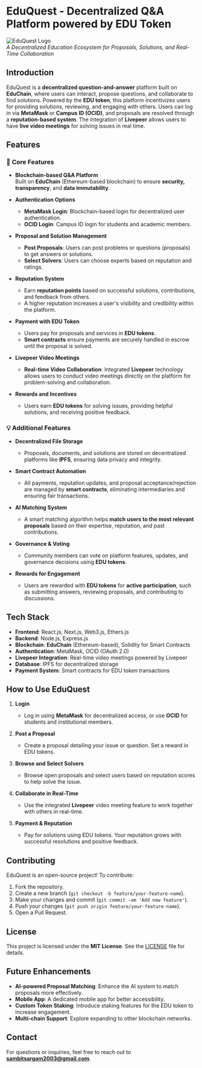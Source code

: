 # **EduQuest - Decentralized Q&A Platform powered by EDU Token**

![EduQuest Logo](https://via.placeholder.com/150)  
*A Decentralized Education Ecosystem for Proposals, Solutions, and Real-Time Collaboration*

## **Introduction**
EduQuest is a **decentralized question-and-answer** platform built on **EduChain**, where users can interact, propose questions, and collaborate to find solutions. Powered by the **EDU token**, this platform incentivizes users for providing solutions, reviewing, and engaging with others. Users can log in via **MetaMask** or **Campus ID (OCID)**, and proposals are resolved through a **reputation-based system**. The integration of **Livepeer** allows users to have **live video meetings** for solving issues in real time.


## **Features**

### 🚀 **Core Features**
- **Blockchain-based Q&A Platform**  
  Built on **EduChain** (Ethereum-based blockchain) to ensure **security, transparency**, and **data immutability**.
  
- **Authentication Options**  
  - **MetaMask Login**: Blockchain-based login for decentralized user authentication.
  - **OCID Login**: Campus ID login for students and academic members.
  
- **Proposal and Solution Management**  
  - **Post Proposals**: Users can post problems or questions (proposals) to get answers or solutions.
  - **Select Solvers**: Users can choose experts based on reputation and ratings.
  
- **Reputation System**  
  - Earn **reputation points** based on successful solutions, contributions, and feedback from others.
  - A higher reputation increases a user's visibility and credibility within the platform.
  
- **Payment with EDU Token**  
  - Users pay for proposals and services in **EDU tokens**.
  - **Smart contracts** ensure payments are securely handled in escrow until the proposal is solved.

- **Livepeer Video Meetings**  
  - **Real-time Video Collaboration**: Integrated **Livepeer** technology allows users to conduct video meetings directly on the platform for problem-solving and collaboration.

- **Rewards and Incentives**  
  - Users earn **EDU tokens** for solving issues, providing helpful solutions, and receiving positive feedback.


### 💡 **Additional Features**

- **Decentralized File Storage**  
  - Proposals, documents, and solutions are stored on decentralized platforms like **IPFS**, ensuring data privacy and integrity.
  
- **Smart Contract Automation**  
  - All payments, reputation updates, and proposal acceptance/rejection are managed by **smart contracts**, eliminating intermediaries and ensuring fair transactions.

- **AI Matching System**  
  - A smart matching algorithm helps **match users to the most relevant proposals** based on their expertise, reputation, and past contributions.

- **Governance & Voting**  
  - Community members can vote on platform features, updates, and governance decisions using **EDU tokens**.

- **Rewards for Engagement**  
  - Users are rewarded with **EDU tokens** for **active participation**, such as submitting answers, reviewing proposals, and contributing to discussions.

## **Tech Stack**
- **Frontend**: React.js, Next.js, Web3.js, Ethers.js
- **Backend**: Node.js, Express.js
- **Blockchain**: **EduChain** (Ethereum-based), Solidity for Smart Contracts
- **Authentication**: MetaMask, OCID (OAuth 2.0)
- **Livepeer Integration**: Real-time video meetings powered by Livepeer
- **Database**: IPFS for decentralized storage
- **Payment System**: Smart contracts for EDU token transactions


## **How to Use EduQuest**

1. **Login**  
   - Log in using **MetaMask** for decentralized access, or use **OCID** for students and institutional members.

2. **Post a Proposal**  
   - Create a proposal detailing your issue or question. Set a reward in EDU tokens.

3. **Browse and Select Solvers**  
   - Browse open proposals and select users based on reputation scores to help solve the issue.

4. **Collaborate in Real-Time**  
   - Use the integrated **Livepeer** video meeting feature to work together with others in real-time.

5. **Payment & Reputation**  
   - Pay for solutions using EDU tokens. Your reputation grows with successful resolutions and positive feedback.


## **Contributing**

EduQuest is an open-source project! To contribute:

1. Fork the repository.
2. Create a new branch (`git checkout -b feature/your-feature-name`).
3. Make your changes and commit (`git commit -am 'Add new feature'`).
4. Push your changes (`git push origin feature/your-feature-name`).
5. Open a Pull Request.


## **License**

This project is licensed under the **MIT License**. See the [LICENSE](LICENSE) file for details.


## **Future Enhancements**
- **AI-powered Proposal Matching**: Enhance the AI system to match proposals more effectively.
- **Mobile App**: A dedicated mobile app for better accessibility.
- **Custom Token Staking**: Introduce staking features for the EDU token to increase engagement.
- **Multi-chain Support**: Explore expanding to other blockchain networks.


## **Contact**

For questions or inquiries, feel free to reach out to **sambitsargam2003@gmail.com**.

